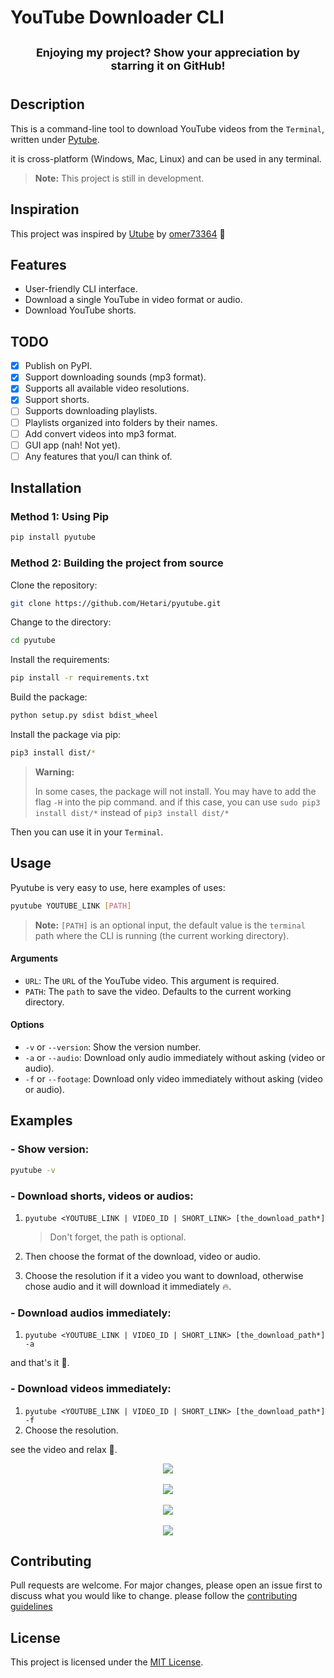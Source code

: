 # YouTube Downloader CLI

<p style="font-size: 18px; font-weight: bold; padding:10px; text-align: center;">Enjoying my project? Show your appreciation by starring it on GitHub!</p>

## Description

This is a command-line tool to download YouTube videos from the `Terminal`, written under [Pytube](https://pytube.io/).

it is cross-platform (Windows, Mac, Linux) and can be used in any terminal.

> **Note:** This project is still in development.

## Inspiration

This project was inspired by [Utube](https://github.com/omer73364/uTube/) by [omer73364](https://github.com/omer73364) 🤩

## Features

- User-friendly CLI interface.
- Download a single YouTube in video format or audio.
- Download YouTube shorts.

## TODO

- [x] Publish on PyPI.
- [x] Support downloading sounds (mp3 format).
- [x] Supports all available video resolutions.
- [x] Support shorts.
- [ ] Supports downloading playlists.
- [ ] Playlists organized into folders by their names.
- [ ] Add convert videos into mp3 format.
- [ ] GUI app (nah! Not yet).
- [ ] Any features that you/I can think of.

## Installation

### Method 1: Using Pip

```bash
pip install pyutube
```

### Method 2: Building the project from source

Clone the repository:

```bash
git clone https://github.com/Hetari/pyutube.git
```

Change to the directory:

```bash
cd pyutube
```

Install the requirements:

```bash
pip install -r requirements.txt
```

Build the package:

```bash
python setup.py sdist bdist_wheel
```

Install the package via pip:

```bash
pip3 install dist/*
```

> **Warning:**
>
> In some cases, the package will not install. You may have to add the flag `-H` into the pip command. and if this case, you can use `sudo pip3 install dist/*` instead of `pip3 install dist/*`

Then you can use it in your `Terminal`.

## Usage

Pyutube is very easy to use, here examples of uses:

```bash
pyutube YOUTUBE_LINK [PATH]
```

> **Note:** `[PATH]` is an optional input, the default value is the `terminal` path where the CLI is running (the current working directory).

#### Arguments

- `URL`: The `URL` of the YouTube video. This argument is required.
- `PATH`: The `path` to save the video. Defaults to the current working directory.

#### Options

- `-v` or `--version`: Show the version number.
- `-a` or `--audio`: Download only audio immediately without asking (video or audio).
- `-f` or `--footage`: Download only video immediately without asking (video or audio).

## Examples

### **- Show version:**

```bash
pyutube -v
```

### **- Download shorts, videos or audios:**

1. `pyutube <YOUTUBE_LINK | VIDEO_ID | SHORT_LINK> [the_download_path*]`

   > Don't forget, the path is optional.

2. Then choose the format of the download, video or audio.
3. Choose the resolution if it a video you want to download, otherwise chose audio and it will download it immediately 🔥.

### **- Download audios immediately:**

1. `pyutube <YOUTUBE_LINK | VIDEO_ID | SHORT_LINK> [the_download_path*] -a`

and that's it 🎉.

### **- Download videos immediately:**

1. `pyutube <YOUTUBE_LINK | VIDEO_ID | SHORT_LINK> [the_download_path*] -f`
2. Choose the resolution.

see the video and relax 🎉.

<div style="text-align: center;">
    <img src="pyutube/images/image1.png" />
    <br />
    <br />
    <img src="pyutube/images/image2.png" />
    <br />
    <br />
    <img src="pyutube/images/image3.png" />
    <br />
    <br />
    <img src="pyutube/images/image4.png" />

</div>

## Contributing

Pull requests are welcome. For major changes, please open an issue first to discuss what you would like to change.
please follow the [contributing guidelines](https://github.com/Hetari/pyutube/blob/main/CONTRIBUTING.md)

## License

This project is licensed under the [MIT License](https://github.com/Hetari/pyutube/blob/main/LICENSE.md).
